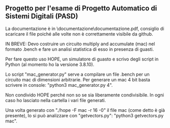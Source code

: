 ## Progetto per l'esame di Progetto Automatico di Sistemi Digitali (PASD)

La documentazione è in \documentazione\documentazione.pdf, consiglio di scaricare il file poiché alle volte non è correttamente visibile da github.

IN BREVE: 
Devo costruire un circuito multiply and accumulate (mac) nel formato .bench e fare un analisi statistica di esso in presenza di guasti.

Per fare questo uso HOPE, un simulatore di guasto e scrivo degli script in Python (al momento ho la versione 3.8.10).

Lo script "mac_generator.py" serve a compilare un file .bench per un circuito mac di dimensioni arbitrarie.
Per generare un mac 4 bit basta scrivere in console: "python3 mac_generator.py 4".

Non condivido HOPE perché non so se sia liberamente condivisibile.
In ogni caso ho lasciato nella cartella i vari file generati.

Una volta generato con "./hope -F mac -r 16 -0" il file mac (come detto è già presente), lo si può analizzare con "getvectors.py": "python3 getvectors.py mac".